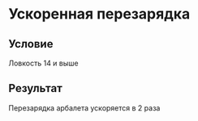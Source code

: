# Ускоренная перезарядка
## Условие
Ловкость 14 и выше
## Результат
Перезарядка арбалета ускоряется в 2 раза